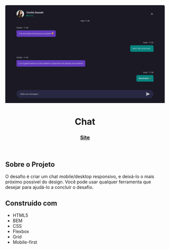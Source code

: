 <img src="./images/project-desktop.png" />

<h1 align="center">Chat</h1>

<div align="center">
  <h3>
    <a href="https://eliel-souza.github.io/desafio04-bora-codar/">
      Site
    </a>
  </h3>
</div>

&nbsp;

## Sobre o Projeto

O desafio é criar um chat mobile/desktop responsivo, e deixá-lo o mais próximo possível do design.
Você pode usar qualquer ferramenta que desejar para ajudá-lo a concluir o desafio.

## Construído com

- HTML5
- BEM
- CSS
- Flexbox
- Grid
- Mobile-first
